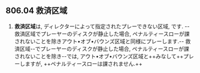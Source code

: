 ## 806.04 救済区域

1. **救済区域**は,
ディレクターによって指定されたプレーできない区域,
です.
--救済区域でプレーヤーのディスクが静止した場合,
ペナルティースローが課されないことを除きアウト•オブ•バウンズ区域と同様にプレーします.--
救済区域--でプレーヤーのディスクが静止した場合,
ペナルティースローが課されないことを除き--では,
アウト•オブ•バウンズ区域と++みなして++プレーしますが,
++ペナルティースローは課されません.++
